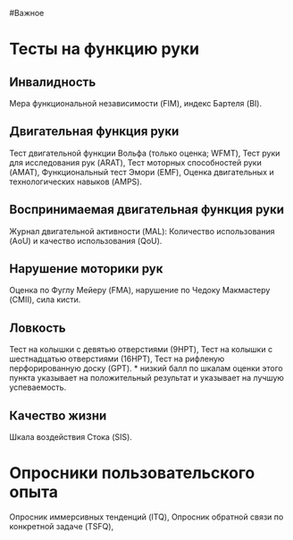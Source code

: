 #Важное 

# Тесты на функцию руки
## Инвалидность

Мера функциональной независимости (FIM), индекс Бартеля (BI).

##  Двигательная функция руки

Тест двигательной функции Вольфа (только оценка; WFMT), Тест руки для исследования рук (ARAT), Тест моторных способностей руки (AMAT), Функциональный тест Эмори (EMF), Оценка двигательных и технологических навыков (AMPS).
## Воспринимаемая двигательная функция руки

Журнал двигательной активности (MAL): Количество использования (AoU) и качество
использования (QoU).

## Нарушение моторики рук

Оценка по Фуглу Мейеру (FMA), нарушение по Чедоку Макмастеру (CMII), сила кисти.

## Ловкость

Тест на колышки с девятью отверстиями (9HPT), Тест на колышки с шестнадцатью отверстиями (16HPT), Тест на рифленую перфорированную доску (GPT). * низкий балл по шкалам оценки этого пункта указывает на положительный результат и указывает на лучшую успеваемость.
## Качество жизни 

Шкала воздействия Стока (SIS).
# Опросники пользовательского опыта

Опросник иммерсивных  тенденций (ITQ), Опросник обратной связи по конкретной задаче (TSFQ), 

